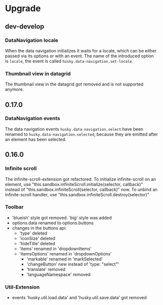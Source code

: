 # Upgrade

## dev-develop

### DataNavigation locale

When the data navigation initializes it waits for a locale, which
can be either passed via its options or with an event. The name
of the introduced option is `locale`, the event is called
`husky.data-navigation.set-locale`.

### Thumbnail view in datagrid

The thumbnail view in the datagrid got removed and is not supported
anymore.

## 0.17.0

### DataNavigation events

The data navigation events `husky.data-navigation.select` have been renamed to
`husky.data-navigation.selected`, because they are emitted after an element has
been selected.

## 0.16.0

### Infinite scroll
The infinite-scroll-extension got refactored. To initialize infinite-scroll on an element, use
"this.sandbox.infiniteScroll.initialize(selector, callback)" instead of "this.sandbox.infiniteScroll(selector, callback)" now.
To unbind an infinite-scroll handler, use "this.sandbox.infiniteScroll.destroy(selector)"

### Toolbar
- 'blueish' style got removed. 'big' style was added
- options.data renamed to options.buttons
- changes in the buttons api:
    - 'type' deleted
    - 'iconSize' deleted
    - 'hideTitle' deleted
    - 'items' renamed in 'dropdownItems'
    - 'itemsOptions' renamed in 'dropdownOptions'
        - 'markable' renamed in 'markSelected'
        - 'changeButton' new instead of 'type: "select"'
        - 'translate' removed
        - 'languageNamespace' removed

### Util-Extension
- events 'husky.util.load.data' and 'husky.util.save.data' got removed
